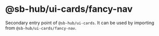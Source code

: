 # @sb-hub/ui-cards/fancy-nav

Secondary entry point of `@sb-hub/ui-cards`. It can be used by importing from `@sb-hub/ui-cards/fancy-nav`.
